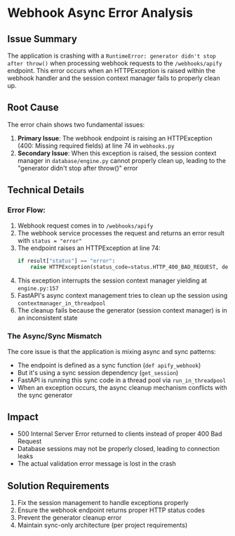 # Webhook Async Error Analysis

## Issue Summary

The application is crashing with a `RuntimeError: generator didn't stop after throw()` when processing webhook requests to the `/webhooks/apify` endpoint. This error occurs when an HTTPException is raised within the webhook handler and the session context manager fails to properly clean up.

## Root Cause

The error chain shows two fundamental issues:

1. **Primary Issue**: The webhook endpoint is raising an HTTPException (400: Missing required fields) at line 74 in `webhooks.py`
2. **Secondary Issue**: When this exception is raised, the session context manager in `database/engine.py` cannot properly clean up, leading to the "generator didn't stop after throw()" error

## Technical Details

### Error Flow:

1. Webhook request comes in to `/webhooks/apify`
2. The webhook service processes the request and returns an error result with `status = "error"`
3. The endpoint raises an HTTPException at line 74:
   ```python
   if result["status"] == "error":
       raise HTTPException(status_code=status.HTTP_400_BAD_REQUEST, detail=result["message"])
   ```
4. This exception interrupts the session context manager yielding at `engine.py:157`
5. FastAPI's async context management tries to clean up the session using `contextmanager_in_threadpool`
6. The cleanup fails because the generator (session context manager) is in an inconsistent state

### The Async/Sync Mismatch

The core issue is that the application is mixing async and sync patterns:
- The endpoint is defined as a sync function (`def apify_webhook`)
- But it's using a sync session dependency (`get_session`)
- FastAPI is running this sync code in a thread pool via `run_in_threadpool`
- When an exception occurs, the async cleanup mechanism conflicts with the sync generator

## Impact

- 500 Internal Server Error returned to clients instead of proper 400 Bad Request
- Database sessions may not be properly closed, leading to connection leaks
- The actual validation error message is lost in the crash

## Solution Requirements

1. Fix the session management to handle exceptions properly
2. Ensure the webhook endpoint returns proper HTTP status codes
3. Prevent the generator cleanup error
4. Maintain sync-only architecture (per project requirements)
